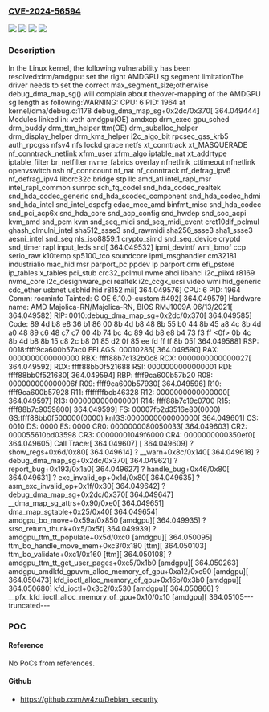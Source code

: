 ### [CVE-2024-56594](https://cve.mitre.org/cgi-bin/cvename.cgi?name=CVE-2024-56594)
![](https://img.shields.io/static/v1?label=Product&message=Linux&color=blue)
![](https://img.shields.io/static/v1?label=Version&message=&color=brightgreen)
![](https://img.shields.io/static/v1?label=Version&message=1da177e4c3f41524e886b7f1b8a0c1fc7321cac2%20&color=brightgreen)
![](https://img.shields.io/static/v1?label=Vulnerability&message=n%2Fa&color=blue)

### Description

In the Linux kernel, the following vulnerability has been resolved:drm/amdgpu: set the right AMDGPU sg segment limitationThe driver needs to set the correct max_segment_size;otherwise debug_dma_map_sg() will complain about theover-mapping of the AMDGPU sg length as following:WARNING: CPU: 6 PID: 1964 at kernel/dma/debug.c:1178 debug_dma_map_sg+0x2dc/0x370[  364.049444] Modules linked in: veth amdgpu(OE) amdxcp drm_exec gpu_sched drm_buddy drm_ttm_helper ttm(OE) drm_suballoc_helper drm_display_helper drm_kms_helper i2c_algo_bit rpcsec_gss_krb5 auth_rpcgss nfsv4 nfs lockd grace netfs xt_conntrack xt_MASQUERADE nf_conntrack_netlink xfrm_user xfrm_algo iptable_nat xt_addrtype iptable_filter br_netfilter nvme_fabrics overlay nfnetlink_cttimeout nfnetlink openvswitch nsh nf_conncount nf_nat nf_conntrack nf_defrag_ipv6 nf_defrag_ipv4 libcrc32c bridge stp llc amd_atl intel_rapl_msr intel_rapl_common sunrpc sch_fq_codel snd_hda_codec_realtek snd_hda_codec_generic snd_hda_scodec_component snd_hda_codec_hdmi snd_hda_intel snd_intel_dspcfg edac_mce_amd binfmt_misc snd_hda_codec snd_pci_acp6x snd_hda_core snd_acp_config snd_hwdep snd_soc_acpi kvm_amd snd_pcm kvm snd_seq_midi snd_seq_midi_event crct10dif_pclmul ghash_clmulni_intel sha512_ssse3 snd_rawmidi sha256_ssse3 sha1_ssse3 aesni_intel snd_seq nls_iso8859_1 crypto_simd snd_seq_device cryptd snd_timer rapl input_leds snd[  364.049532]  ipmi_devintf wmi_bmof ccp serio_raw k10temp sp5100_tco soundcore ipmi_msghandler cm32181 industrialio mac_hid msr parport_pc ppdev lp parport drm efi_pstore ip_tables x_tables pci_stub crc32_pclmul nvme ahci libahci i2c_piix4 r8169 nvme_core i2c_designware_pci realtek i2c_ccgx_ucsi video wmi hid_generic cdc_ether usbnet usbhid hid r8152 mii[  364.049576] CPU: 6 PID: 1964 Comm: rocminfo Tainted: G           OE      6.10.0-custom #492[  364.049579] Hardware name: AMD Majolica-RN/Majolica-RN, BIOS RMJ1009A 06/13/2021[  364.049582] RIP: 0010:debug_dma_map_sg+0x2dc/0x370[  364.049585] Code: 89 4d b8 e8 36 b1 86 00 8b 4d b8 48 8b 55 b0 44 8b 45 a8 4c 8b 4d a0 48 89 c6 48 c7 c7 00 4b 74 bc 4c 89 4d b8 e8 b4 73 f3 ff <0f> 0b 4c 8b 4d b8 8b 15 c8 2c b8 01 85 d2 0f 85 ee fd ff ff 8b 05[  364.049588] RSP: 0018:ffff9ca600b57ac0 EFLAGS: 00010286[  364.049590] RAX: 0000000000000000 RBX: ffff88b7c132b0c8 RCX: 0000000000000027[  364.049592] RDX: ffff88bb0f521688 RSI: 0000000000000001 RDI: ffff88bb0f521680[  364.049594] RBP: ffff9ca600b57b20 R08: 000000000000006f R09: ffff9ca600b57930[  364.049596] R10: ffff9ca600b57928 R11: ffffffffbcb46328 R12: 0000000000000000[  364.049597] R13: 0000000000000001 R14: ffff88b7c19c0700 R15: ffff88b7c9059800[  364.049599] FS:  00007fb2d3516e80(0000) GS:ffff88bb0f500000(0000) knlGS:0000000000000000[  364.049601] CS:  0010 DS: 0000 ES: 0000 CR0: 0000000080050033[  364.049603] CR2: 000055610bd03598 CR3: 00000001049f6000 CR4: 0000000000350ef0[  364.049605] Call Trace:[  364.049607]  <TASK>[  364.049609]  ? show_regs+0x6d/0x80[  364.049614]  ? __warn+0x8c/0x140[  364.049618]  ? debug_dma_map_sg+0x2dc/0x370[  364.049621]  ? report_bug+0x193/0x1a0[  364.049627]  ? handle_bug+0x46/0x80[  364.049631]  ? exc_invalid_op+0x1d/0x80[  364.049635]  ? asm_exc_invalid_op+0x1f/0x30[  364.049642]  ? debug_dma_map_sg+0x2dc/0x370[  364.049647]  __dma_map_sg_attrs+0x90/0xe0[  364.049651]  dma_map_sgtable+0x25/0x40[  364.049654]  amdgpu_bo_move+0x59a/0x850 [amdgpu][  364.049935]  ? srso_return_thunk+0x5/0x5f[  364.049939]  ? amdgpu_ttm_tt_populate+0x5d/0xc0 [amdgpu][  364.050095]  ttm_bo_handle_move_mem+0xc3/0x180 [ttm][  364.050103]  ttm_bo_validate+0xc1/0x160 [ttm][  364.050108]  ? amdgpu_ttm_tt_get_user_pages+0xe5/0x1b0 [amdgpu][  364.050263]  amdgpu_amdkfd_gpuvm_alloc_memory_of_gpu+0xa12/0xc90 [amdgpu][  364.050473]  kfd_ioctl_alloc_memory_of_gpu+0x16b/0x3b0 [amdgpu][  364.050680]  kfd_ioctl+0x3c2/0x530 [amdgpu][  364.050866]  ? __pfx_kfd_ioctl_alloc_memory_of_gpu+0x10/0x10 [amdgpu][  364.05105---truncated---

### POC

#### Reference
No PoCs from references.

#### Github
- https://github.com/w4zu/Debian_security

